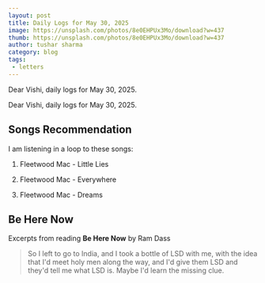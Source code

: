 ```yaml
---
layout: post
title: Daily Logs for May 30, 2025
image: https://unsplash.com/photos/8e0EHPUx3Mo/download?w=437
thumb: https://unsplash.com/photos/8e0EHPUx3Mo/download?w=437
author: tushar sharma
category: blog
tags:
 - letters
---
```


Dear Vishi, daily logs for May 30, 2025.<!-- truncate_here -->

Dear Vishi, daily logs for May 30, 2025.

## Songs Recommendation 

I am listening in a loop to these songs: 

1. Fleetwood Mac - Little Lies

2. Fleetwood Mac - Everywhere

3. Fleetwood Mac - Dreams

## Be Here Now

Excerpts from reading **Be Here Now** by Ram Dass

> So I left to go to India, and I took a bottle of LSD with me, with the idea that I'd meet holy men along the way, and I'd give them LSD and they'd tell me what LSD is. Maybe I'd learn the missing clue.